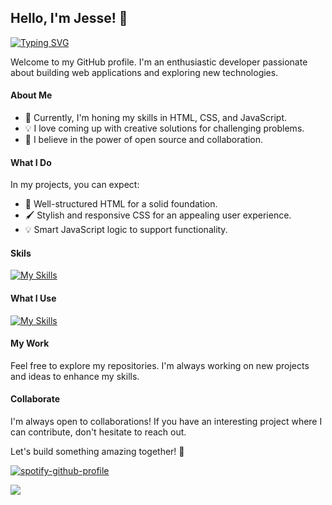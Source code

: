 ## Hello, I'm Jesse! 👋
[![Typing SVG](https://lanyard.cnrad.dev/api/996645651729354785?hideActivity=whenNotUsed&hideBadges=true)](https://discordapp.com/users/996645651729354785)


Welcome to my GitHub profile. I'm an enthusiastic developer passionate about building web applications and exploring new technologies.

#### About Me

- 🌱 Currently, I'm honing my skills in HTML, CSS, and JavaScript.
- 💡 I love coming up with creative solutions for challenging problems.
- 🚀 I believe in the power of open source and collaboration.

#### What I Do

In my projects, you can expect:

- 🎨 Well-structured HTML for a solid foundation.
- 🖌️ Stylish and responsive CSS for an appealing user experience.
- 💡 Smart JavaScript logic to support functionality.

#### Skils
[![My Skills](https://skillicons.dev/icons?i=html,css,js,react,figma,arduino,bash,blender,raspberrypi,robloxstudio)](https://jessehoekema.com/#about-me)

#### What I Use 
[![My Skills](https://skillicons.dev/icons?i=vscode,docker,github,cloudflare,firebase)](https://jessehoekema.com/#about-me)

#### My Work

Feel free to explore my repositories. I'm always working on new projects and ideas to enhance my skills.

#### Collaborate

I'm always open to collaborations! If you have an interesting project where I can contribute, don't hesitate to reach out.

Let's build something amazing together! 🚀

[![spotify-github-profile](https://spotify-github-profile.vercel.app/api/view?uid=wp8kp33wks1mgutesbyif9ac8&cover_image=true&theme=default&show_offline=true&background_color=121212&interchange=true)](https://github.com/kittinan/spotify-github-profile)



<picture>
<source 
  srcset="https://github-readme-stats.vercel.app/api/top-langs/?username=JesseHoekema&layout=compact&hide_border=true&langs_count=8&show_icons=true&theme=dark"
  media="(prefers-color-scheme: dark)"
/>
<source
  srcset="https://github-readme-stats.vercel.app/api/top-langs/?username=JesseHoekema&layout=compact&hide_border=true&langs_count=8&show_icons=true"
  media="(prefers-color-scheme: light), (prefers-color-scheme: no-preference)"
/>
<img src="https://github-readme-stats.vercel.app/api/top-langs/?username=JesseHoekema&layout=compact&hide_border=true&langs_count=8&show_icons=true" />
</picture>
